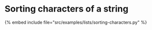 # Sorting characters of a string


{% embed include file="src/examples/lists/sorting-characters.py" %}


